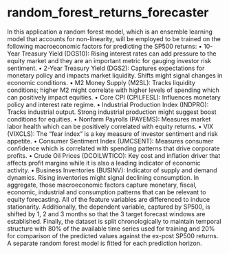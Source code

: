 # random_forest_returns_forecaster
In this application a random forest model, which is an ensemble learning model that accounts for non-linearity, will be employed to be trained on the following macroeconomic factors for predicting the SP500 returns:
•	10-Year Treasury Yield (DGS10): Rising interest rates can add pressure to the equity market and they are an important metric for gauging investor risk sentiment.
•	2-Year Treasury Yield (DGS2): Captures expectations for monetary policy and impacts market liquidity. Shifts might signal changes in economic conditions.
•	M2 Money Supply (M2SL): Tracks liquidity conditions; higher M2 might correlate with higher levels of spending which can positively impact equities.
•	Core CPI (CPILFESL): Influences monetary policy and interest rate regime.
•	Industrial Production Index (INDPRO): Tracks industrial output. Strong industrial production might suggest boost conditions for equities.
•	Nonfarm Payrolls (PAYEMS): Measures market labor health which can be positively correlated with equity returns.
•	VIX (VIXCLS): The “fear index” is a key measure of investor sentiment and risk appetite.
•	Consumer Sentiment Index (UMCSENT): Measures consumer confidence which is correlated with spending patterns that drive corporate profits.
•	Crude Oil Prices (DCOILWTICO): Key cost and inflation driver that affects profit margins while it is also a leading indicator of economic activity.
•	Business Inventories (BUSINV): Indicator of supply and demand dynamics. Rising inventories might signal declining consumption.
In aggregate, those macroeconomic factors capture monetary, fiscal, economic, industrial and consumption patterns that can be relevant to equity forecasting. All of the feature variables are differenced to induce stationarity. Additionally, the dependent variable, captured by SP500, is shifted by 1, 2 and 3 months so that the 3 target forecast windows are established. Finally, the dataset is split chronologically to maintain temporal structure with 80% of the available time series used for training and 20% for comparison of the predicted values against the ex-post SP500 returns. A separate random forest model is fitted for each prediction horizon. 


